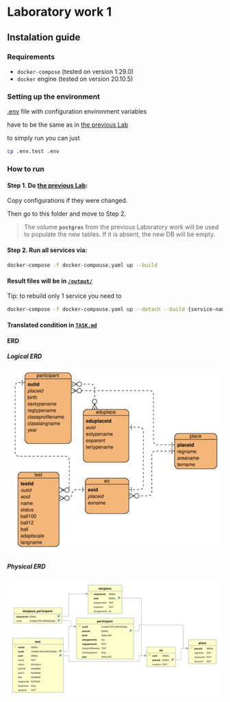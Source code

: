 # Laboratory work 1 

## Instalation guide

### Requirements

- ```docker-compose``` (tested on version 1.29.0)
- ```docker``` engine (tested on version 20.10.5)

### Setting up the environment

[.env](./.env.test) file with configuration environment variables

have to be the same as in [the previous Lab](../1Lab/)

to simply run you can just
``` bash
cp .env.test .env
```

### How to run
#### Step 1. Do [the previous Lab](../1Lab/):

Copy configurations if they were changed.

Then go to this folder and move to Step 2.

> The volume **`postgres`** from the previous Laboratory work will be used to populate the new tables. If it is absent, the new DB will be empty.

#### Step 2. Run all services via:

``` bash
docker-compose -f docker-compouse.yaml up --build
```

#### Result files will be in [`/output/`](./output/)

Tip: to rebuild only 1 service you need to
``` bash
docker-compose -f docker-compouse.yaml up --detach --build {service-name}
```

#### Translated condition in [`TASK.md`](./TASK.md)

#### ERD
##### Logical ERD
![Logical ERD](erd_logical.svg)
##### Physical ERD
![Logical ERD](erd_physical.svg)
